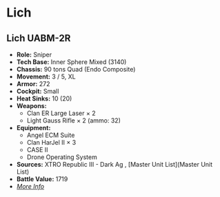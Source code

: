 # Lich 

## Lich UABM-2R 

- **Role:** Sniper 
- **Tech Base:** Inner Sphere Mixed (3140) 
- **Chassis:** 90 tons Quad (Endo Composite) 
- **Movement:** 3 / 5, XL 
- **Armor:** 272 
- **Cockpit:** Small 
- **Heat Sinks:** 10 (20) 
- **Weapons:** 
  - Clan ER Large Laser × 2 
  - Light Gauss Rifle × 2 (ammo: 32) 
- **Equipment:** 
  - Angel ECM Suite 
  - Clan HarJel II × 3 
  - CASE II 
  - Drone Operating System 
- **Sources:** XTRO Republic III - Dark Ag , [Master Unit List](Master Unit List) 
- **Battle Value:** 1719 
- [*More Info*](lich/lich_uabm-2r.md) 

